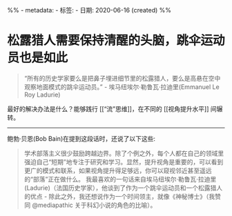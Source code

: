 %% - metadata:
	- 标签: 
	- 日期: 2020-06-16 (created) %%
# 松露猎人需要保持清醒的头脑，跳伞运动员也是如此
> “所有的历史学家要么是把鼻子埋进细节里的松露猎人，要么是高悬在空中观察地面模式的跳伞运动员。” - 埃马纽埃尔·勒鲁瓦·拉迪里(Emmanuel Le Roy Ladurie)

最好的解决办法是什么？能够践行 [[“流”思维]]，在不同的 [[视角提升水平]] 间辗转。

---
鲍勃·贝恩(Bob Bain)在提到这段话时，还说了以下这些: 

> 学术部落主义很少鼓励跨越边界。除了个例之外，每个人都在自己的领域里强迫自己“短期”地专注于研究和学习。显然，提升视角是重要的，可以看到更广的模式和联系，如果视角提升得足够远，你可以窥视邻近甚至遥远的“部落”正在做什么。 我最喜欢的一句话来自埃马纽埃尔·勒鲁瓦·拉迪里(Ladurie)（法国历史学家），他谈到了作为一个跳伞运动员和一个松露猎人的优点 - 除此之外，我还想说作为一个时间领主，就像《神秘博士》（我赞同 @mediapathic 关于科幻小说的角色的比喻）。